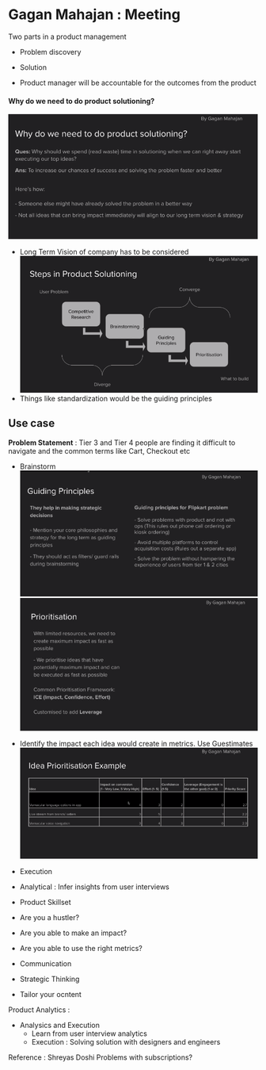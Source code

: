 # Gagan Mahajan : Meeting

Two parts in a product management
- Problem discovery
- Solution


- Product manager will be accountable for the outcomes from the product

#### Why do we need to do product solutioning?
![](gagan_s1.png)
- Long Term Vision of company has to be considered
![](gagan_s2.png)
- Things like standardization would be the guiding principles


## Use case
**Problem Statement** : Tier 3 and Tier 4 people are finding it difficult to navigate and the common terms like Cart, Checkout etc

- Brainstorm
![](guiding.png)
![](priority.png)
- Identify the impact each idea would create in metrics. Use Guestimates
![](idea_prior.png)



- Execution
- Analytical : Infer insights from user interviews
- Product Skillset
- Are you a hustler?
- Are you able to make an impact?
- Are you able to use the right metrics?
- Communication
- Strategic Thinking
- Tailor your ocntent

Product Analytics : 
- Analysics and Execution
	- Learn from user interview analytics
    - Execution : Solving solution with designers and engineers
   

Reference : Shreyas Doshi
Problems with subscriptions?
